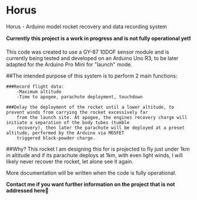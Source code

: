 # Horus
Horus - Arduino model rocket recovery and data recording system

**Currently this project is a work in progress and is not fully operational yet:exclamation:**

This code was created to use a GY-87 10DOF sensor module and is currently being tested and developed on an Arduino Uno R3,
 to be later adapted for the Arduino Pro Mini for "launch" mode.


##The intended purpose of this system is to perform 2 main functions:

    ###Record flight data:
        -Maximum altitude
        -Time to apogee, parachute deployment, touchdown
        
    ###Delay the deployment of the rocket until a lower altitude, to prevent winds from carrying the rocket excessively far
        from the launch site. At apogee, the engines recovery charge will initiate a separation of the body tubes (tumble
        recovery), then later the parachute will be deployed at a preset altitude, performed by the Arduino via MOSFET 
        triggered black-powder charge.

##Why?
This rocket I am designing this for is projected to fly just under 1km in altitude and if its parachute deploys at 1km, with
even light winds, I will likely never recover the rocket, let alone see it again.




More documentation will be written when the code is fully operational.

**Contact me if you want further information on the project that is not addressed here:speech_balloon:**
